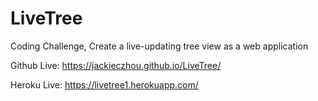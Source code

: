 # LiveTree
Coding Challenge, Create a live-updating tree view as a web application


Github Live:
https://jackieczhou.github.io/LiveTree/

Heroku Live:
https://livetree1.herokuapp.com/
